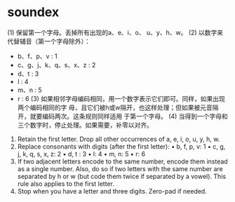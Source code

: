 # soundex

(1) 保留第一个字母。丢掉所有出现的a、e、i、o、 u、y、h、w。
(2) 以数字来代替辅音（第一个字母除外）：
- b、f、p、v : 1
- c、g、j、k、q、s、x、z : 2
- d、t : 3
- l : 4
- m、n : 5
- r : 6
(3) 如果相邻字母编码相同，用一个数字表示它们即可。同样，如果出现两个编码相同的字
母，且它们被h或w隔开，也这样处理；但如果被元音隔开，就要编码两次。这条规则同样适用
于第一个字母。
(4) 当得到一个字母和三个数字时，停止处理。如果需要，补零以对齐。

1. Retain the first letter. Drop all other occurrences of a, e, i, o, u, y, h, w.
2. Replace consonants with digits (after the first letter):
• b, f, p, v: 1
• c, g, j, k, q, s, x, z: 2
• d, t : 3
• l: 4
• m, n: 5
• r: 6
3. If two adjacent letters encode to the same number, encode them instead as a single number.
Also, do so if two letters with the same number are separated by h or w (but code them twice if separated by a vowel).
This rule also applies to the first letter.
4. Stop when you have a letter and three digits. Zero-pad if needed.
